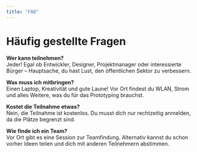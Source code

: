 ```yaml
---
title: "FAQ"
---
```


# Häufig gestellte Fragen

**Wer kann teilnehmen?**  
Jeder! Egal ob Entwickler, Designer, Projektmanager oder interessierte Bürger – Hauptsache, du hast Lust, den öffentlichen Sektor zu verbessern.

**Was muss ich mitbringen?**  
Einen Laptop, Kreativität und gute Laune! Vor Ort findest du WLAN, Strom und alles Weitere, was du für das Prototyping brauchst.

**Kostet die Teilnahme etwas?**  
Nein, die Teilnahme ist kostenlos. Du musst dich nur rechtzeitig anmelden, da die Plätze begrenzt sind.

**Wie finde ich ein Team?**  
Vor Ort gibt es eine Session zur Teamfindung. Alternativ kannst du schon vorher Ideen teilen und dich mit anderen Teilnehmern abstimmen.
